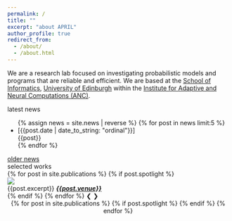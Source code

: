```yaml
---
permalink: /
title: ""
excerpt: "about APRIL"
author_profile: true
redirect_from: 
  - /about/
  - /about.html
---
```



We are a research lab focused on investigating probabilistic models and programs that are reliable and efficient. We are based at the <a href="https://www.ed.ac.uk/informatics">School of Informatics</a>, <a href="https://www.ed.ac.uk">University of Edinburgh</a> within the <a href="https://web.inf.ed.ac.uk/anc">Institute for Adaptive and Neural Computations (ANC)</a>.

<div class="news-header">latest news</div>
<div id="latest-news-list">
  <ul>
  {% assign news = site.news | reverse %}
  {% for post in news limit:5 %}
    <li><div class="news-item-wrapper">
            <span class="news-item-date">[{{post.date | date_to_string: "ordinal"}}]</span>
            <div class="news-item-text">{{post}}</div>
        </div>
    </li>
  {% endfor %}
  </ul>
</div>
<div id="news-archive"><a href="/news">older news</a></div>

<div class="pubs-header">selected works</div>
<div class="slideshow-container">
  {% for post in site.publications %}
    {% if post.spotlight %}
      <div class="spotlight-slide fade">
        <!-- <div class="numbertext">1 / 3</div> -->
        <a href="/publications/{{post.ref}}"><img src="{{post.spotlight}}"></a>
        <div class="text">{{post.excerpt}} <a href="{{post.url}}"><b><i>{{post.venue}}</i></b></a></div>
      </div>
    {% endif %}
  {% endfor %}
    <!-- Next and previous buttons -->
  <a class="prev" onclick="plusSlides(-1)">&#10094;</a>
  <a class="next" onclick="plusSlides(1)">&#10095;</a>
</div>
<div style="text-align:center">
  {% for post in site.publications %}
    {% if post.spotlight %}
    <span class="dot"></span> 
    {% endif %}
  {% endfor %}
</div>

<script>
  let slideIndex = 0;
  showSlides(slideIndex);
  
  function plusSlides(n) {
  showSlides(slideIndex += n);
  }

  /* $(".slideshow-container").on("scroll", );  */
  
  function showSlides(n=0) {
    let i;
    let slides = document.getElementsByClassName("spotlight-slide");
    let dots = document.getElementsByClassName("dot");

    if (n == 0)
    {
      for (i = 0; i < slides.length; i++) {
        slides[i].style.display = "none";  
      }
      slideIndex++;
      
      if (slideIndex > slides.length) {slideIndex = 1}    
        for (i = 0; i < dots.length; i++) {
        dots[i].className = dots[i].className.replace(" active", "");
      }
      
      slides[slideIndex-1].style.display = "block";  
      dots[slideIndex-1].className += " active";
      setTimeout(showSlides, 10000); /* Change image every 10 seconds */
    }
    
    else
    {
      if (n > slides.length) {slideIndex = 1}
      if (n < 1) {slideIndex = slides.length}

      for (i = 0; i < slides.length; i++) {
        slides[i].style.display = "none";  
      }

      if (slideIndex > slides.length) {slideIndex = 1}    
        for (i = 0; i < dots.length; i++) {
        dots[i].className = dots[i].className.replace(" active", "");
      }
      
      slides[slideIndex-1].style.display = "block";  
      dots[slideIndex-1].className += " active";
    }
  }
  </script>
